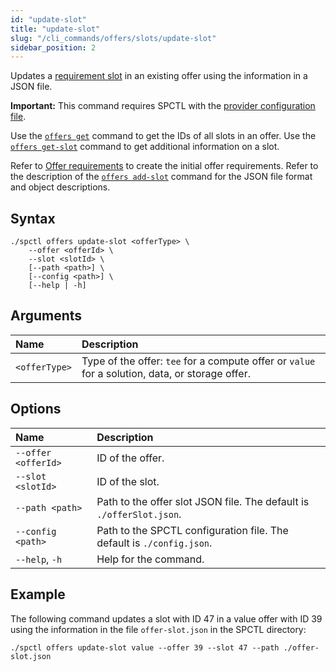 ```yaml
---
id: "update-slot"
title: "update-slot"
slug: "/cli_commands/offers/slots/update-slot"
sidebar_position: 2
---
```


Updates a [requirement slot](/developers/fundamentals/slots#requirements) in an existing offer using the information in a JSON file.

**Important:** This command requires SPCTL with the [provider configuration file](/developers/cli_guides/configure#for-offer-providers).

Use the [`offers get`](/developers/cli_commands/offers/offers/get) command to get the IDs of all slots in an offer. Use the [`offers get-slot`](/developers/cli_commands/offers/slots/get-slot) command to get additional information on a slot.

Refer to [Offer requirements](/developers/cli_guides/providers_offers#offer-requirements) to create the initial offer requirements. Refer to the description of the [`offers add-slot`](/developers/cli_commands/offers/slots/add-slot) command for the JSON file format and object descriptions.

## Syntax

```
./spctl offers update-slot <offerType> \
    --offer <offerId> \
    --slot <slotId> \
    [--path <path>] \
    [--config <path>] \
    [--help | -h]
```

## Arguments

| **Name** | **Description** |
| :- | :- |
| `<offerType>` | Type of the offer: `tee` for a compute offer or `value` for a solution, data, or storage offer. |

## Options

| **Name** |**Description** |
| :- | :- |
| `--offer <offerId>` | ID of the offer. |
| `--slot <slotId>` | ID of the slot. |
| `--path <path>` | Path to the offer slot JSON file. The default is `./offerSlot.json`. |
| `--config <path>` | Path to the SPCTL configuration file. The default is `./config.json`. |
| `--help`, `-h` | Help for the command. |

## Example

The following command updates a slot with ID 47 in a value offer with ID 39 using the information in the file `offer-slot.json` in the SPCTL directory:

```
./spctl offers update-slot value --offer 39 --slot 47 --path ./offer-slot.json
```